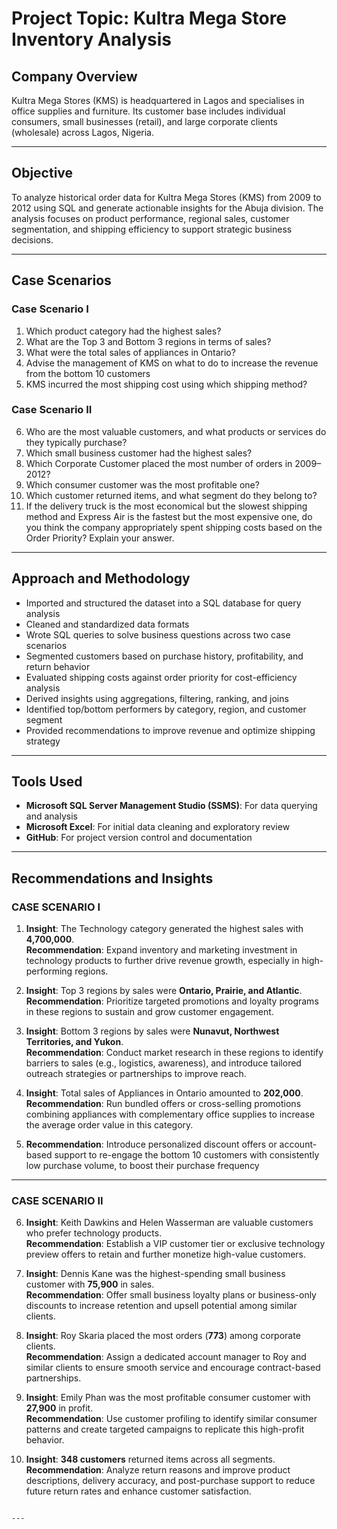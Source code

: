 # Project Topic: Kultra Mega Store Inventory Analysis


## Company Overview
Kultra Mega Stores (KMS) is headquartered in Lagos and specialises in office supplies and furniture. Its customer base includes individual consumers, small businesses (retail), and large corporate clients (wholesale) across Lagos, Nigeria.

---

## Objective
To analyze historical order data for Kultra Mega Stores (KMS) from 2009 to 2012 using SQL and generate actionable insights for the Abuja division. The analysis focuses on product performance, regional sales, customer segmentation, and shipping efficiency to support strategic business decisions.

---

## Case Scenarios

### **Case Scenario I**
1. Which product category had the highest sales?  
2. What are the Top 3 and Bottom 3 regions in terms of sales?  
3. What were the total sales of appliances in Ontario?  
4. Advise the management of KMS on what to do to increase the revenue from the bottom 10 customers  
5. KMS incurred the most shipping cost using which shipping method?

### **Case Scenario II**
6. Who are the most valuable customers, and what products or services do they typically purchase?  
7. Which small business customer had the highest sales?  
8. Which Corporate Customer placed the most number of orders in 2009–2012?  
9. Which consumer customer was the most profitable one?  
10. Which customer returned items, and what segment do they belong to?  
11. If the delivery truck is the most economical but the slowest shipping method and Express Air is the fastest but the most expensive one, do you think the company appropriately spent shipping costs based on the Order Priority? Explain your answer.

---

## Approach and Methodology
- Imported and structured the dataset into a SQL database for query analysis  
- Cleaned and standardized data formats  
- Wrote SQL queries to solve business questions across two case scenarios  
- Segmented customers based on purchase history, profitability, and return behavior  
- Evaluated shipping costs against order priority for cost-efficiency analysis  
- Derived insights using aggregations, filtering, ranking, and joins  
- Identified top/bottom performers by category, region, and customer segment  
- Provided recommendations to improve revenue and optimize shipping strategy

---

## Tools Used
- **Microsoft SQL Server Management Studio (SSMS)**: For data querying and analysis  
- **Microsoft Excel**: For initial data cleaning and exploratory review  
- **GitHub**: For project version control and documentation

---

## Recommendations and Insights

### **CASE SCENARIO I**

1. **Insight**: The Technology category generated the highest sales with **4,700,000**.  
   **Recommendation**: Expand inventory and marketing investment in technology products to further drive revenue growth, especially in high-performing regions.

2. **Insight**: Top 3 regions by sales were **Ontario, Prairie, and Atlantic**.  
   **Recommendation**: Prioritize targeted promotions and loyalty programs in these regions to sustain and grow customer engagement.

3. **Insight**: Bottom 3 regions by sales were **Nunavut, Northwest Territories, and Yukon**.  
   **Recommendation**: Conduct market research in these regions to identify barriers to sales (e.g., logistics, awareness), and introduce tailored outreach strategies or partnerships to improve reach.

4. **Insight**: Total sales of Appliances in Ontario amounted to **202,000**.  
   **Recommendation**: Run bundled offers or cross-selling promotions combining appliances with complementary office supplies to increase the average order value in this category.

5. **Recommendation**: Introduce personalized discount offers or account-based support to re-engage the bottom 10 customers with consistently low purchase volume, to boost their purchase frequency

---

### **CASE SCENARIO II**

6. **Insight**: Keith Dawkins and Helen Wasserman are valuable customers who prefer technology products.  
   **Recommendation**: Establish a VIP customer tier or exclusive technology preview offers to retain and further monetize high-value customers.

7. **Insight**: Dennis Kane was the highest-spending small business customer with **75,900** in sales.  
   **Recommendation**: Offer small business loyalty plans or business-only discounts to increase retention and upsell potential among similar clients.

8. **Insight**: Roy Skaria placed the most orders (**773**) among corporate clients.  
   **Recommendation**: Assign a dedicated account manager to Roy and similar clients to ensure smooth service and encourage contract-based partnerships.

9. **Insight**: Emily Phan was the most profitable consumer customer with **27,900** in profit.  
   **Recommendation**: Use customer profiling to identify similar consumer patterns and create targeted campaigns to replicate this high-profit behavior.

10. **Insight**: **348 customers** returned items across all segments.  
   **Recommendation**: Analyze return reasons and improve product descriptions, delivery accuracy, and post-purchase support to reduce future return rates and enhance customer satisfaction.
```

---







